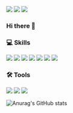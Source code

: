 <a href="https://www.notion.so/34f6e877526d4ca6bdae246e95689f09"><img src="https://img.shields.io/badge/notion-000000?style=flat-square&logo=Notion&logoColor=white" /></a> <img src="https://img.shields.io/badge/seokjoon911@gmail.com-F44336?style=flat-square&logo=gmail&logoColor=white"/> <a href="https://oamu412.tistory.com"><img src="https://img.shields.io/badge/https://oamu412.tistory.com-F7901E?style=flat-square&logo=Tistory&logoColor=white" /></a> 

### Hi there 👋

### 💻 Skills
<img src="https://img.shields.io/badge/React-61DAFB?style=flat-square&logo=React&logoColor=white"/> <img src="https://img.shields.io/badge/TypeScript-3178C6?style=flat-square&logo=TypeScript&logoColor=white"/> <img src="https://img.shields.io/badge/JavaScript-F7DF1E?style=flat-square&logo=JavaScript&logoColor=white"/> <img src="https://img.shields.io/badge/Spring-6DB33F?style=flat-square&logo=Spring&logoColor=white"/> <img src="https://img.shields.io/badge/Python-3776AB?style=flat-square&logo=Python&logoColor=white"/> <img src="https://img.shields.io/badge/Flask-000000?style=flat-square&logo=Flask&logoColor=white"/> <img src="https://img.shields.io/badge/MySQL-4479A1?style=flat-square&logo=MySQL&logoColor=white"/>  

### 🛠 Tools 
<img src="https://img.shields.io/badge/GitHub-181717?style=flat-square&logo=GitHub&logoColor=white"/> <img src="https://img.shields.io/badge/Slack-4A154B?style=flat-square&logo=Slack&logoColor=white"/> <img src="https://img.shields.io/badge/Figma-F24E1E?style=flat-square&logo=Figma&logoColor=white"/>

![Anurag's GitHub stats](https://github-readme-stats.vercel.app/api?username=seokjoon911&show_icons=true&theme=radical)
<!--
**seokjoon911/seokjoon911** is a ✨ _special_ ✨ repository because its `README.md` (this file) appears on your GitHub profile.

Here are some ideas to get you started:

- 🔭 I’m currently working on ...
- 🌱 I’m currently learning ...
- 👯 I’m looking to collaborate on ...
- 🤔 I’m looking for help with ...
- 💬 Ask me about ...
- 📫 How to reach me: ...
- 😄 Pronouns: ...
- ⚡ Fun fact: ...
-->
